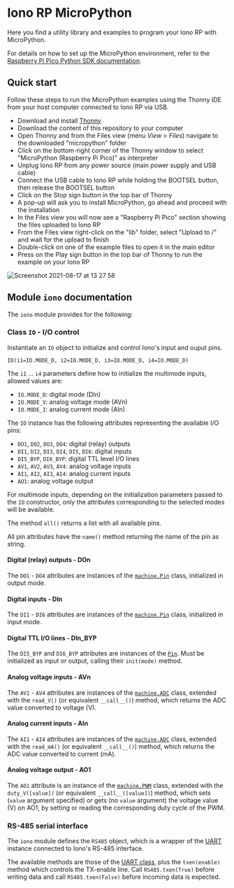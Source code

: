 # Iono RP MicroPython

Here you find a utility library and examples to program your Iono RP with MicroPython.

For details on how to set up the MicroPython environment, refer to the [Raspberry Pi Pico Python SDK documentation](https://datasheets.raspberrypi.org/pico/raspberry-pi-pico-python-sdk.pdf).

## Quick start

Follow these steps to run the MicroPython examples using the Thonny IDE from your host computer connected to Iono RP via USB.

- Download and install [Thonny](https://thonny.org/)
- Download the content of this repository to your computer
- Open Thonny and from the Files view (menu *View* > *Files*) navigate to the downloaded "micropython" folder
- Click on the bottom-right corner of the Thonny window to select "MicroPython (Raspberry Pi Pico)" as interpreter
- Unplug Iono RP from any power source (main power supply and USB cable)
- Connect the USB cable to Iono RP while holding the BOOTSEL button, then release the BOOTSEL button
- Click on the Stop sign button in the top bar of Thonny
- A pop-up will ask you to install MicroPython, go ahead and proceed with the installation
- In the Files view you will now see a "Raspberry Pi Pico" section showing the files uploaded to Iono RP
- From the Files view right-click on the "lib" folder, select "Upload to /" and wait for the upload to finish
- Double-click on one of the example files to open it in the main editor
- Press on the Play sign button in the top bar of Thonny to run the example on your Iono RP

![Screenshot 2021-08-17 at 13 27 58](https://user-images.githubusercontent.com/6586434/129718440-782360e6-1c07-43a6-9974-849b64ec1c5f.png)

## Module `iono` documentation

The `iono` module provides for the following:

### Class `IO` - I/O control

Instantiate an `IO` object to initialize and control Iono's input and ouput pins.

`IO(i1=IO.MODE_D, i2=IO.MODE_D, i3=IO.MODE_D, i4=IO.MODE_D)`

The `i1` ... `i4` parameters define how to initialize the multimode inputs, allowed values are:
- `IO.MODE_D`: digital mode (DIn)
- `IO.MODE_V`: analog voltage mode (AVn)
- `IO.MODE_I`: analog current mode (AIn)

The `IO` instance has the following attributes representing the available I/O pins:

- `DO1`, `DO2`, `DO3`, `DO4`: digital (relay) outputs
- `DI1`, `DI2`, `DI3`, `DI4`, `DI5`, `DI6`: digital inputs
- `DI5_BYP`, `DI6_BYP`: digital TTL level I/O lines
- `AV1`, `AV2`, `AV3`, `AV4`: analog voltage inputs
- `AI1`, `AI2`, `AI3`, `AI4`: analog current inputs
- `AO1`: analog voltage output

For multimode inputs, depending on the initialization parameters passed to the `IO` constructor, only the attributes corresponding to the selected modes will be available.

The method `all()` returns a list with all available pins.

All pin attributes have the `name()` method returning the name of the pin as string.

#### Digital (relay) outputs - DOn
The `DO1` - `DO4` attributes are instances of the [`machine.Pin`](https://docs.micropython.org/en/latest/library/machine.Pin.html) class, initialized in output mode.

#### Digital inputs - DIn
The `DI1` - `DI6` attributes are instances of the [`machine.Pin`](https://docs.micropython.org/en/latest/library/machine.Pin.html) class, initialized in input mode.

#### Digital TTL I/O lines - DIn_BYP
The `DI5_BYP` and `DI6_BYP` attributes are instances of the [`Pin`](https://docs.micropython.org/en/latest/library/machine.Pin.html). Must be initialized as input or output, calling their `init(mode)` method.

#### Analog voltage inputs - AVn
The `AV1` - `AV4` attributes are instances of the [`machine.ADC`](https://docs.micropython.org/en/latest/library/machine.ADC.html) class, extended with the `read_V()` (or equivalent `__call__()`) method, which returns the ADC value converted to voltage (V).

#### Analog current inputs - AIn
The `AI1` - `AI4` attributes are instances of the [`machine.ADC`](https://docs.micropython.org/en/latest/library/machine.ADC.html) class, extended with the `read_mA()` (or equivalent `__call__()`) method, which returns the ADC value converted to current (mA).

#### Analog voltage output - AO1
The `AO1` attribute is an instance of the [`machine.PWM`](https://docs.micropython.org/en/latest/library/machine.PWM.html) class, extended with the `duty_V([value])` (or equivalent `__call__([value])`) method, which sets (`value` argument specified) or gets (no `value` argument) the voltage value (V) on AO1, by setting or reading the corresponding duty cycle of the PWM.

### RS-485 serial interface

The `iono` module defines the `RS485` object, which is a wrapper of the [UART](https://docs.micropython.org/en/latest/library/machine.UART.html) instance connected to Iono's RS-485 interface.

The available methods are those of the [UART class](https://docs.micropython.org/en/latest/library/machine.UART.html#methods), plus the `txen(enable)` method which controls the TX-enable line. Call `RS485.txen(True)` before writing data and call `RS485.txen(False)` before incoming data is expected.
